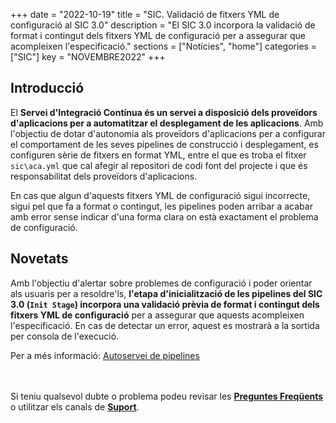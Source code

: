 +++
date        = "2022-10-19"
title       = "SIC. Validació de fitxers YML de configuració al SIC 3.0"
description = "El SIC 3.0 incorpora la validació de format i contingut dels fitxers YML de configuració per a assegurar que acompleixen l'especificació."
sections    = ["Notícies", "home"]
categories  = ["SIC"]
key         = "NOVEMBRE2022"
+++

## Introducció

El **Servei d'Integració Contínua és un servei a disposició dels proveïdors d'aplicacions per a automatitzar el desplegament
de les aplicacions**. Amb l'objectiu de dotar d'autonomia als proveïdors d'aplicacions per a configurar el comportament de
les seves pipelines de construcció i desplegament, es configuren sèrie de fitxers en format YML, entre el que es troba el fitxer
`sic\aca.yml` que cal afegir al repositori de codi font del projecte i que és responsabilitat dels proveïdors d'aplicacions.

En cas que algun d'aquests fitxers YML de configuració sigui incorrecte, sigui pel que fa a format o contingut, les
pipelines poden arribar a acabar amb error sense indicar d'una forma clara on està exactament el problema de configuració.

## Novetats

Amb l'objectiu d'alertar sobre problemes de configuració i poder orientar als usuaris per a resoldre'ls, **l'etapa d'inicialització
de les pipelines del SIC 3.0 (`Init Stage`) incorpora una validació prèvia de format i contingut dels fitxers YML de configuració**
per a assegurar que aquests acompleixen l'especificació. En cas de detectar un error, aquest es mostrarà a la sortida per
consola de l'execució.

Per a més informació: [Autoservei de pipelines](/plataformes/sic/serveis/sic30-serveis/autoservei-pipelines/)

<br/><br/>
Si teniu qualsevol dubte o problema podeu revisar les [**Preguntes Freqüents**](/sic/faq) o utilitzar els canals de [**Suport**](/sic/suport).